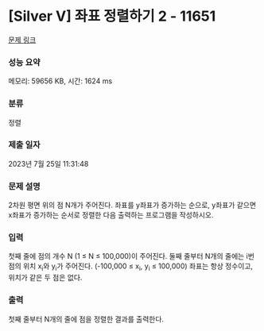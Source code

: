 # [Silver V] 좌표 정렬하기 2 - 11651 

[문제 링크](https://www.acmicpc.net/problem/11651) 

### 성능 요약

메모리: 59656 KB, 시간: 1624 ms

### 분류

정렬

### 제출 일자

2023년 7월 25일 11:31:48

### 문제 설명

<p>2차원 평면 위의 점 N개가 주어진다. 좌표를 y좌표가 증가하는 순으로, y좌표가 같으면 x좌표가 증가하는 순서로 정렬한 다음 출력하는 프로그램을 작성하시오.</p>

### 입력 

 <p>첫째 줄에 점의 개수 N (1 ≤ N ≤ 100,000)이 주어진다. 둘째 줄부터 N개의 줄에는 i번점의 위치 x<sub>i</sub>와 y<sub>i</sub>가 주어진다. (-100,000 ≤ x<sub>i</sub>, y<sub>i</sub> ≤ 100,000) 좌표는 항상 정수이고, 위치가 같은 두 점은 없다.</p>

### 출력 

 <p>첫째 줄부터 N개의 줄에 점을 정렬한 결과를 출력한다.</p>

